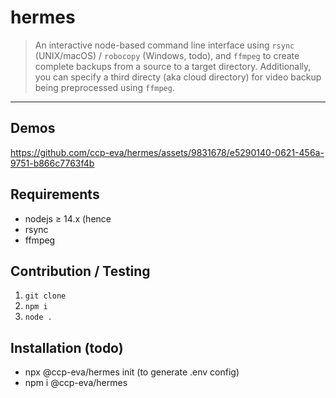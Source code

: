 <!-- <img align="right" width="170" src="assets/ccp-hermes.png"> -->

# hermes

> An interactive node-based command line interface using `rsync` (UNIX/macOS) / `robocopy` (Windows, todo), and `ffmpeg` to create complete backups from a source to a target directory. Additionally, you can specify a third directy (aka cloud directory) for video backup being preprocessed using `ffmpeg`.

---

## Demos

https://github.com/ccp-eva/hermes/assets/9831678/e5290140-0621-456a-9751-b866c7763f4b

## Requirements

- nodejs ≥ 14.x (hence
- rsync
- ffmpeg

## Contribution / Testing

1. `git clone`
2. `npm i`
3. `node .`

## Installation (todo)

- npx @ccp-eva/hermes init (to generate .env config)
- npm i @ccp-eva/hermes

